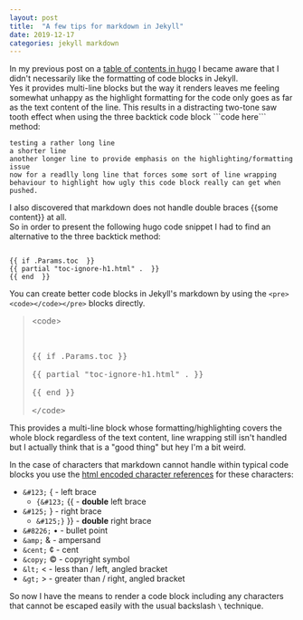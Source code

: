 ```yaml
---
layout: post
title:  "A few tips for markdown in Jekyll"
date: 2019-12-17
categories: jekyll markdown
---
```


In my previous post on a [table of contents in hugo](/hugo/markdown/2018/10/18/hugo-toc.html) I became aware that I didn't necessarily like the formatting of code blocks in Jekyll.  
Yes it provides multi-line blocks but the way it renders leaves me feeling somewhat unhappy as the highlight formatting for the code only goes as far as the text content of the line. This results in a distracting two-tone saw tooth effect when using the three backtick code block \`\`\`code here\`\`\` method:  
```
testing a rather long line 
a shorter line
another longer line to provide emphasis on the highlighting/formatting issue
now for a readlly long line that forces some sort of line wrapping behaviour to highlight how ugly this code block really can get when pushed.
```
I also discovered that markdown does not handle double braces {\{some content\}} at all.  
So in order to present the following hugo code snippet I had to find an alternative to the three backtick method: 

<pre><code>
{&#123; if .Params.toc  &#125;}
{&#123; partial "toc-ignore-h1.html" .  &#125;}  
{&#123; end  &#125;}
</code></pre>

You can create better code blocks in Jekyll's markdown by using the `<pre><code></code></pre>` blocks directly.  

>\<code><pre>  
>{&#123; if .Params.toc  &#125;}  
>{&#123; partial "toc-ignore-h1.html" .  &#125;}    
>{&#123; end  &#125;}  
>\</code></pre>  

This provides a multi-line block whose formatting/highlighting covers the whole block regardless of the text content, line wrapping still isn't handled but I actually think that is a "good thing" but hey I'm a bit weird.  
  
In the case of characters that markdown cannot handle within typical code blocks you use the [html encoded character references](https://en.wikipedia.org/wiki/Character_encodings_in_HTML#Character_references) for these characters:
* `&#123;` &#123; - left brace
	* `{&#123;` {&#123; - **double** left brace
* `&#125;` &#125; - right brace
	* `&#125;}` &#125;} - **double** right brace
* `&#8226;` &#8226; - bullet point
* `&amp;` &amp; - ampersand
* `&cent;` &cent; - cent
* `&copy;` &copy; - copyright symbol
* `&lt;` &lt; - less than / left, angled bracket
* `&gt;` &gt; - greater than / right, angled bracket

So now I have the means to render a code block including any characters that cannot be escaped easily with the usual backslash `\` technique.
